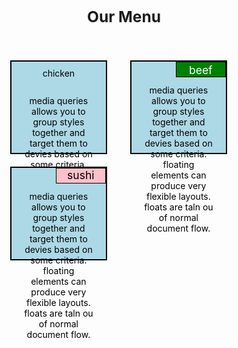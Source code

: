 <!DOCTYPE html>
<html>
<head>
	<meta charset="utf-8">
	<title> module2 assignment </title>
	<style>
		*{
			box-sizing: border-box;
			margin: 0;
			padding: 10px;
		}
		h1{
			margin-bottom: 25px;
			text-align: center;
			font-size: 175%;
		}
		section{
		border: 2px solid black;
		background-color: lightblue;
		width: 90%;
		height: 150px;
		text-align: center;
		float: left;
		color: black;
		position: relative;	
		clear: left;
	}

	p1{
		width: 80px;
		height: 25px;
		padding: 2px;
		border: 1px solid black;
		background-color: maroon;
		text-align: center;
		color: white;
		font-size: 125%;
		position: absolute;
		top: 0px;
		right: 0px;

		
	}
	p2{
		width: 80px;
		height: 25px;
		padding: 2px;
		text-align: center;
		border: 1px solid black;
		background-color: green;
		color: white;
		margin-bottom: 2px;
		position: absolute;
		top: 0px;
		right: 0px;
		font-size: 125%;
	}
	p3{
		width: 80px;
		height: 25px;
		
		padding: 0px 1px 1px 1px;
		text-align: center;
		border: 1px solid black;
		background-color: pink;
		color: black;
		margin-bottom: 2px;
		position: absolute;
		top: 0px;
		right: 0px;
		font-size: 125%;
	}

		.row{
			width: 100%;
		}
		@media(min-width: 992px){
			.col-lg-4{
				width: 33.33%;
				float: left;
			}
		}
		@media(max-width: 991px) and (min-width: 768px){
        	.col-md-6{
	       		width: 50%;
				float: left;
}
		}
		@media(max-width: 767px){
			.col-sm-12{
				width: 100%;
				float: left;
			}
		}
	</style>
</head>
<body>
<h1> Our Menu</h1>
<div class="row">
	<div class="col-lg-4 col-md-6 col-sm-12"> <section> <p1> chicken </p1> <div><br> media queries allows you to group styles together and target them to devies based on some criteria. floating elements can produce very flexible layouts. floats are taln ou of normal document flow.</div> </section> </div>
	<div class="col-lg-4 col-md-6 col-sm-12"> <section> <p2> beef</p2> <div> <br> media queries allows you to group styles together and target them to devies based on some criteria. floating elements can produce very flexible layouts. floats are taln ou of normal document flow. </div> </section> </div>
	<div class="col-lg-4 col-md-6 col-sm-12"> <section> <p3> sushi </p3> <div> <br> media queries allows you to group styles together and target them to devies based on some criteria. floating elements can produce very flexible layouts. floats are taln ou of normal document flow.</div> </section> </div>
</div>
</body>
</html>
